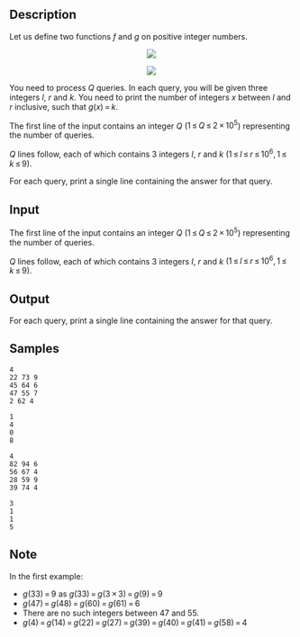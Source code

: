 ## Description

<div><p>Let us define two functions <span class="tex-span"><i>f</i></span> and <span class="tex-span"><i>g</i></span> on positive integer numbers. </p><center> <img align="middle" class="tex-formula" src="./29086/file/INZ6ccGw.png" style="max-width: 100.0%;max-height: 100.0%;"><p><img align="middle" class="tex-formula" src="./29086/file/52JbZeIk.png" style="max-width: 100.0%;max-height: 100.0%;"> </p></center><p>You need to process <span class="tex-span"><i>Q</i></span> queries. In each query, you will be given three integers <span class="tex-span"><i>l</i></span>, <span class="tex-span"><i>r</i></span> and <span class="tex-span"><i>k</i></span>. You need to print the number of integers <span class="tex-span"><i>x</i></span> between <span class="tex-span"><i>l</i></span> and <span class="tex-span"><i>r</i></span> inclusive, such that <span class="tex-span"><i>g</i>(<i>x</i>) = <i>k</i></span>. </p></div><div class="input-specification"><p>The first line of the input contains an integer <span class="tex-span"><i>Q</i></span> (<span class="tex-span">1 ≤ <i>Q</i> ≤ 2 × 10<sup class="upper-index">5</sup></span>) representing the number of queries. </p><p><span class="tex-span"><i>Q</i></span> lines follow, each of which contains 3 integers <span class="tex-span"><i>l</i></span>, <span class="tex-span"><i>r</i></span> and <span class="tex-span"><i>k</i></span> <span class="tex-span">(1 ≤ <i>l</i> ≤ <i>r</i> ≤ 10<sup class="upper-index">6</sup>, 1 ≤ <i>k</i> ≤ 9)</span>.</p></div><div class="output-specification"><p>For each query, print a single line containing the answer for that query.</p></div>

## Input

<p>The first line of the input contains an integer <span class="tex-span"><i>Q</i></span> (<span class="tex-span">1 ≤ <i>Q</i> ≤ 2 × 10<sup class="upper-index">5</sup></span>) representing the number of queries. </p><p><span class="tex-span"><i>Q</i></span> lines follow, each of which contains 3 integers <span class="tex-span"><i>l</i></span>, <span class="tex-span"><i>r</i></span> and <span class="tex-span"><i>k</i></span> <span class="tex-span">(1 ≤ <i>l</i> ≤ <i>r</i> ≤ 10<sup class="upper-index">6</sup>, 1 ≤ <i>k</i> ≤ 9)</span>.</p>

## Output

<p>For each query, print a single line containing the answer for that query.</p>

## Samples

```input1
4
22 73 9
45 64 6
47 55 7
2 62 4

```

```output1
1
4
0
8

```






```input2
4
82 94 6
56 67 4
28 59 9
39 74 4

```

```output2
3
1
1
5

```




## Note

<p>In the first example:</p><ul> <li> <span class="tex-span"><i>g</i>(33) = 9</span> as <span class="tex-span"><i>g</i>(33) = <i>g</i>(3 × 3) = <i>g</i>(9) = 9</span> </li><li> <span class="tex-span"><i>g</i>(47) = <i>g</i>(48) = <i>g</i>(60) = <i>g</i>(61) = 6</span> </li><li> There are no such integers between <span class="tex-span">47</span> and <span class="tex-span">55</span>. </li><li> <span class="tex-span"><i>g</i>(4) = <i>g</i>(14) = <i>g</i>(22) = <i>g</i>(27) = <i>g</i>(39) = <i>g</i>(40) = <i>g</i>(41) = <i>g</i>(58) = 4</span> </li></ul>
